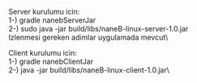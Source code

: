 Server kurulumu icin:\
1-) gradle nanebServerJar\
2-) sudo java -jar build/libs/naneB-linux-server-1.0.jar\
Izlenmesi gereken adimlar uygulamada mevcut\

Client kurulumu icin:\
1-) gradle nanebClientJar\
2-) java -jar build/libs/naneB-linux-client-1.0.jar\




